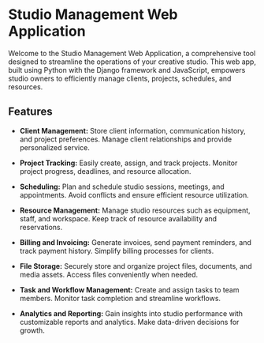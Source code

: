 # Studio Management Web Application

Welcome to the Studio Management Web Application, a comprehensive tool designed to streamline the operations of your creative studio. This web app, built using Python with the Django framework and JavaScript, empowers studio owners to efficiently manage clients, projects, schedules, and resources.

## Features

- **Client Management:** Store client information, communication history, and project preferences. Manage client relationships and provide personalized service.

- **Project Tracking:** Easily create, assign, and track projects. Monitor project progress, deadlines, and resource allocation.

- **Scheduling:** Plan and schedule studio sessions, meetings, and appointments. Avoid conflicts and ensure efficient resource utilization.

- **Resource Management:** Manage studio resources such as equipment, staff, and workspace. Keep track of resource availability and reservations.

- **Billing and Invoicing:** Generate invoices, send payment reminders, and track payment history. Simplify billing processes for clients.

- **File Storage:** Securely store and organize project files, documents, and media assets. Access files conveniently when needed.

- **Task and Workflow Management:** Create and assign tasks to team members. Monitor task completion and streamline workflows.

- **Analytics and Reporting:** Gain insights into studio performance with customizable reports and analytics. Make data-driven decisions for growth.
